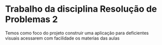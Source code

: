 # Trabalho da disciplina Resolução de Problemas 2
Temos como foco do projeto construir uma aplicação para deficientes visuais acessarem com facilidade os materias das aulas
